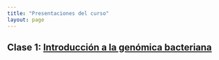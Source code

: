 ```yaml
---
title: "Presentaciones del curso"
layout: page
---
```


## Clase 1: [Introducción a la genómica bacteriana] 

[Introducción a la genómica bacteriana]:https://www.kerwa.ucr.ac.cr/server/api/core/bitstreams/81901222-7e54-465f-a427-4df819cc293a/content
[jekyll-gh]:   https://github.com/jekyll/jekyll
[jekyll-talk]: https://talk.jekyllrb.com/

